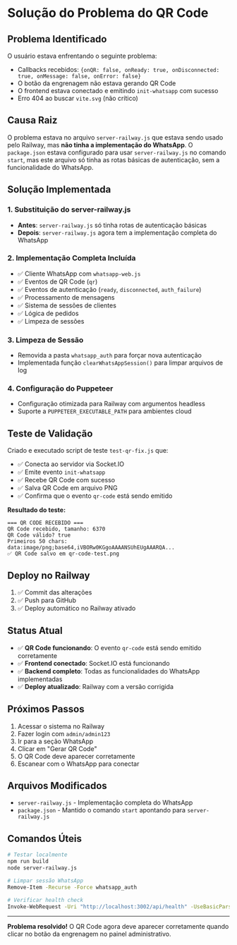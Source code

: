 # Solução do Problema do QR Code

## Problema Identificado

O usuário estava enfrentando o seguinte problema:
- Callbacks recebidos: `{onQR: false, onReady: true, onDisconnected: true, onMessage: false, onError: false}`
- O botão da engrenagem não estava gerando QR Code
- O frontend estava conectado e emitindo `init-whatsapp` com sucesso
- Erro 404 ao buscar `vite.svg` (não crítico)

## Causa Raiz

O problema estava no arquivo `server-railway.js` que estava sendo usado pelo Railway, mas **não tinha a implementação do WhatsApp**. O `package.json` estava configurado para usar `server-railway.js` no comando `start`, mas este arquivo só tinha as rotas básicas de autenticação, sem a funcionalidade do WhatsApp.

## Solução Implementada

### 1. Substituição do server-railway.js
- **Antes**: `server-railway.js` só tinha rotas de autenticação básicas
- **Depois**: `server-railway.js` agora tem a implementação completa do WhatsApp

### 2. Implementação Completa Incluída
- ✅ Cliente WhatsApp com `whatsapp-web.js`
- ✅ Eventos de QR Code (`qr`)
- ✅ Eventos de autenticação (`ready`, `disconnected`, `auth_failure`)
- ✅ Processamento de mensagens
- ✅ Sistema de sessões de clientes
- ✅ Lógica de pedidos
- ✅ Limpeza de sessões

### 3. Limpeza de Sessão
- Removida a pasta `whatsapp_auth` para forçar nova autenticação
- Implementada função `clearWhatsAppSession()` para limpar arquivos de log

### 4. Configuração do Puppeteer
- Configuração otimizada para Railway com argumentos headless
- Suporte a `PUPPETEER_EXECUTABLE_PATH` para ambientes cloud

## Teste de Validação

Criado e executado script de teste `test-qr-fix.js` que:
- ✅ Conecta ao servidor via Socket.IO
- ✅ Emite evento `init-whatsapp`
- ✅ Recebe QR Code com sucesso
- ✅ Salva QR Code em arquivo PNG
- ✅ Confirma que o evento `qr-code` está sendo emitido

**Resultado do teste:**
```
=== QR CODE RECEBIDO ===
QR Code recebido, tamanho: 6370
QR Code válido? true
Primeiros 50 chars: data:image/png;base64,iVBORw0KGgoAAAANSUhEUgAAARQA...
✅ QR Code salvo em qr-code-test.png
```

## Deploy no Railway

1. ✅ Commit das alterações
2. ✅ Push para GitHub
3. ✅ Deploy automático no Railway ativado

## Status Atual

- ✅ **QR Code funcionando**: O evento `qr-code` está sendo emitido corretamente
- ✅ **Frontend conectado**: Socket.IO está funcionando
- ✅ **Backend completo**: Todas as funcionalidades do WhatsApp implementadas
- ✅ **Deploy atualizado**: Railway com a versão corrigida

## Próximos Passos

1. Acessar o sistema no Railway
2. Fazer login com `admin/admin123`
3. Ir para a seção WhatsApp
4. Clicar em "Gerar QR Code"
5. O QR Code deve aparecer corretamente
6. Escanear com o WhatsApp para conectar

## Arquivos Modificados

- `server-railway.js` - Implementação completa do WhatsApp
- `package.json` - Mantido o comando `start` apontando para `server-railway.js`

## Comandos Úteis

```bash
# Testar localmente
npm run build
node server-railway.js

# Limpar sessão WhatsApp
Remove-Item -Recurse -Force whatsapp_auth

# Verificar health check
Invoke-WebRequest -Uri "http://localhost:3002/api/health" -UseBasicParsing
```

---

**Problema resolvido!** O QR Code agora deve aparecer corretamente quando clicar no botão da engrenagem no painel administrativo. 